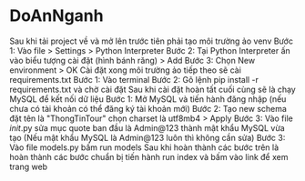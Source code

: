 # DoAnNganh
Sau khi tải project về và mở lên trước tiên phải tạo môi trường ảo venv
Bước 1: Vào file > Settings > Python Interpreter
Bước 2: Tại Python Interpreter ấn vào biểu tượng cài đặt (hình bánh răng) > Add 
Bước 3: Chọn New environment > OK
Cài đặt xong môi trường ảo tiếp theo sẽ cài requirements.txt
Bước 1: Vào terminal
Bước 2: Gõ lệnh pip install -r requirements.txt và chờ cài đặt
Sau khi cài đặt hoàn tất cuối cùng sẽ là chạy MySQL để kết nối dữ liệu
Bước 1: Mở MySQL và tiến hành đăng nhập (nếu chưa có tài khoản có thể đăng ký tài khoản mới)
Bước 2: Tạo new schema đặt tên là "ThongTinTour" chọn charset là utf8mb4 > Apply
Bước 3: Vào file _init_.py sửa mục quote ban đầu là Admin@123 thành mật khẩu MySQL vừa tạo (Nếu mật khẩu MySQL là Admin@123 luôn thì không cần sửa)
Bước 3: Vào file models.py bấm run models 
Sau khi hoàn thành các bước trên là hoàn thành các bước chuẩn bị tiến hành run index và bấm vào link để xem trang web

